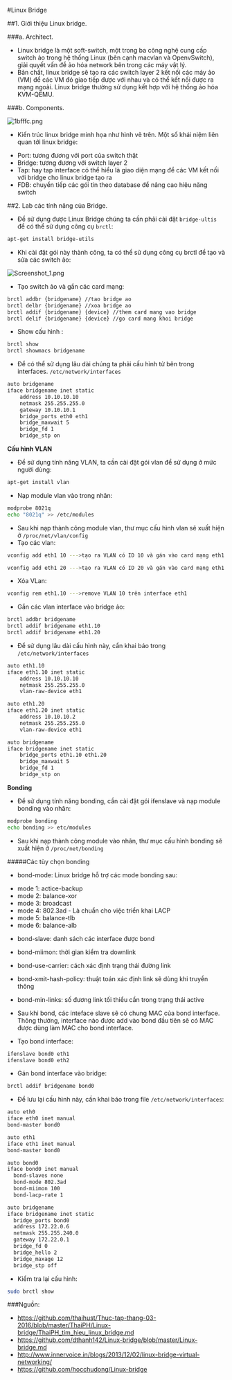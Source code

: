 #Linux Bridge

##1. Giới thiệu Linux bridge.

###a. Architect.

- Linux bridge là một soft-switch, một trong ba công nghệ cung cấp switch ảo trong hệ thống Linux (bên cạnh macvlan và OpenvSwitch), giải quyết vấn đề ảo hóa network bên trong các máy vật lý. 
- Bản chất, linux bridge sẽ tạo ra các switch layer 2 kết nối các máy ảo (VM) để các VM đó giao tiếp được với nhau và có thể kết nối được ra mạng ngoài. Linux bridge thường sử dụng kết hợp với hệ thống ảo hóa KVM-QEMU.

###b. Components.

![1bfffc.png](http://www.upsieutoc.com/images/2016/07/14/1bfffc.png)

- Kiến trúc linux bridge minh họa như hình vẽ trên. Một số khái niệm liên quan tới linux bridge:
 <ul>
 <li>Port: tương đương với port của switch thật</li>
 <li>Bridge: tương đương với switch layer 2</li>
 <li>Tap: hay tap interface có thể hiểu là giao diện mạng để các VM kết nối với bridge cho linux bridge tạo ra</li>
 <li>FDB: chuyển tiếp các gói tin theo database để nâng cao hiệu năng switch</li>
 </ul>

##2. Lab các tính năng của Bridge.

- Để sử dụng được Linux Bridge chúng ta cần phải cài đặt `bridge-ultis` để có thể sử dụng công cụ `brctl`:

```sh
apt-get install bridge-utils
```

- Khi cài đặt gói này thành công, ta có thể sử dụng công cụ brctl để tạo và sửa các switch ảo:

![Screenshot_1.png](http://www.upsieutoc.com/images/2016/07/14/Screenshot_1.png)

- Tạo switch ảo và gắn các card mạng:

```sh
brctl addbr {bridgename} //tao bridge ao
brctl delbr {bridgename} //xoa bridge ao
brctl addif {bridgename} {device} //them card mang vao bridge
brctl delif {bridgename} {device} //go card mang khoi bridge
```
- Show cấu hình :

```sh
brctl show
brctl showmacs bridgename
```

- Để có thể sử dụng lâu dài chúng ta phải cấu hình từ bên trong interfaces. `/etc/network/interfaces`

```sh
auto bridgename
iface bridgename inet static
    address 10.10.10.10
    netmask 255.255.255.0
    gateway 10.10.10.1
    bridge_ports eth0 eth1
    bridge_maxwait 5
    bridge_fd 1
    bridge_stp on
```

**Cấu hình VLAN**

- Để sử dụng tính năng VLAN, ta cần cài đặt gói vlan để sử dụng ở mức người dùng:

```sh
apt-get install vlan
```

- Nạp module vlan vào trong nhân:

```sh
modprobe 8021q
echo "8021q" >> /etc/modules
```

- Sau khi nạp thành công module vlan, thư mục cấu hình vlan sẽ xuất hiện ở `/proc/net/vlan/config`
- Tạo các vlan:

```sh
vconfig add eth1 10 --->tạo ra VLAN có ID 10 và gán vào card mạng eth1

vconfig add eth1 20 --->tạo ra VLAN có ID 20 và gán vào card mạng eth1
```

- Xóa VLan:

```sh
vconfig rem eth1.10 --->remove VLAN 10 trên interface eth1
```

- Gắn các vlan interface vào bridge ảo:

```sh
brctl addbr bridgename
brctl addif bridgename eth1.10
brctl addif bridgename eth1.20
```

- Để sử dụng lâu dài cấu hình này, cần khai báo trong `/etc/network/interfaces`

```sh
auto eth1.10
iface eth1.10 inet static
    address 10.10.10.10
    netmask 255.255.255.0
    vlan-raw-device eth1

auto eth1.20
iface eth1.20 inet static
    address 10.10.10.2
    netmask 255.255.255.0
    vlan-raw-device eth1

auto bridgename
iface bridgename inet static
    bridge_ports eth1.10 eth1.20
    bridge_maxwait 5
    bridge_fd 1
    bridge_stp on 
```

**Bonding**

- Để sử dụng tính năng bonding, cần cài đặt gói ifenslave và nạp module bonding vào nhân:

```sh
modprobe bonding
echo bonding >> etc/modules
```

- Sau khi nạp thành công module vào nhân, thư mục cấu hình bonding sẽ xuất hiện ở `/proc/net/bonding`

#####Các tùy chọn bonding
- bond-mode: Linux bridge hỗ trợ các mode bonding sau:
 <ul> 
 <li>mode 1: actice-backup</li>
 <li>mode 2: balance-xor</li>
 <li>mode 3: broadcast</li>
 <li>mode 4: 802.3ad - Là chuẩn cho việc triển khai LACP</li>
 <li>mode 5: balance-tlb</li>
 <li>mode 6: balance-alb</li>
 </ul>
 
- bond-slave: danh sách các interface được bond
- bond-miimon: thời gian kiểm tra downlink
- bond-use-carrier: cách xác định trạng thái đường link
- bond-xmit-hash-policy: thuật toán xác định link sẽ dùng khi truyền thông
- bond-min-links: số đương link tối thiểu cần trong trạng thái active

- Sau khi bond, các inteface slave sẽ có chung MAC của bond interface. Thông thường, interface nào được add vào bond đầu tiên sẽ có MAC được dùng làm MAC cho bond interface.
- Tạo bond interface:

```sh
ifenslave bond0 eth1
ifenslave bond0 eth2
```

- Gán bond interface vào bridge:

```sh
brctl addif bridgename bond0
```

- Để lưu lại cấu hình này, cần khai báo trong file `/etc/network/interfaces`:

```sh
auto eth0
iface eth0 inet manual
bond-master bond0

auto eth1
iface eth1 inet manual
bond-master bond0

auto bond0
iface bond0 inet manual
  bond-slaves none
  bond-mode 802.3ad
  bond-miimon 100
  bond-lacp-rate 1

auto bridgename
iface bridgename inet static
  bridge_ports bond0
  address 172.22.0.6
  netmask 255.255.240.0
  gateway 172.22.0.1
  bridge_fd 0
  bridge_hello 2
  bridge_maxage 12
  bridge_stp off
```

- Kiểm tra lại cấu hình:

```sh
sudo brctl show
```

###Nguồn:

- https://github.com/thaihust/Thuc-tap-thang-03-2016/blob/master/ThaiPH/Linux-bridge/ThaiPH_tim_hieu_linux_bridge.md
- https://github.com/dthanh142/Linux-bridge/blob/master/Linux-bridge.md
- http://www.innervoice.in/blogs/2013/12/02/linux-bridge-virtual-networking/
- https://github.com/hocchudong/Linux-bridge